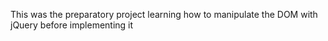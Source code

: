 This was the preparatory project learning how to manipulate the DOM with jQuery before implementing it
